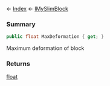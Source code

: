 ← [Index](Api-Index) ← [IMySlimBlock](VRage.Game.ModAPI.Ingame.IMySlimBlock)

### Summary

```csharp
public float MaxDeformation { get; }
```

Maximum deformation of block

### Returns

[float](System.Single)

